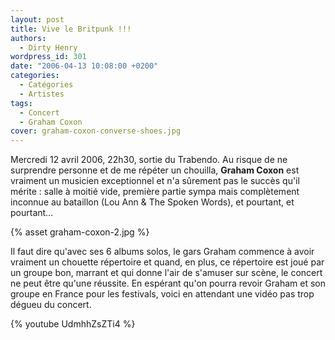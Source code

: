```yaml
---
layout: post
title: Vive le Britpunk !!!
authors:
  - Dirty Henry
wordpress_id: 301
date: "2006-04-13 10:08:00 +0200"
categories:
  - Catégories
  - Artistes
tags:
  - Concert
  - Graham Coxon
cover: graham-coxon-converse-shoes.jpg
---
```


Mercredi 12 avril 2006, 22h30, sortie du Trabendo. Au risque de ne surprendre
personne et de me répéter un chouilla, **Graham Coxon** est vraiment un musicien
exceptionnel et n'a sûrement pas le succès qu'il mérite : salle à moitié vide,
première partie sympa mais complètement inconnue au bataillon (Lou Ann & The
Spoken Words), et pourtant, et pourtant…

{% asset graham-coxon-2.jpg %}

Il faut dire qu'avec ses 6 albums solos, le gars Graham commence à avoir
vraiment un chouette répertoire et quand, en plus, ce répertoire est joué par un
groupe bon, marrant et qui donne l'air de s'amuser sur scène, le concert ne peut
être qu'une réussite. En espérant qu'on pourra revoir Graham et son groupe en
France pour les festivals, voici en attendant une vidéo pas trop dégueu du
concert.

{% youtube UdmhhZsZTi4 %}
